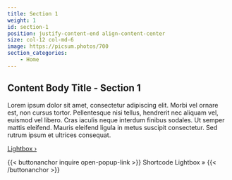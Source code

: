 ```yaml
---
title: Section 1
weight: 1
id: section-1
position: justify-content-end align-content-center
size: col-12 col-md-6
image: https://picsum.photos/700
section_categories:
    - Home
---
```


## Content Body Title - Section 1

Lorem ipsum dolor sit amet, consectetur adipiscing elit. Morbi vel ornare est, non cursus tortor. Pellentesque nisi tellus, hendrerit nec aliquam vel, euismod vel libero. Cras iaculis neque interdum finibus sodales. Ut semper mattis eleifend. Mauris eleifend ligula in metus suscipit consectetur. Sed rutrum ipsum et ultrices consequat. 

<a href="#inquire" class="open-popup-link button buttonOutline">Lightbox &rsaquo;</a>

{{< buttonanchor inquire open-popup-link >}}
Shortcode Lightbox &raquo;
{{< /buttonanchor >}}